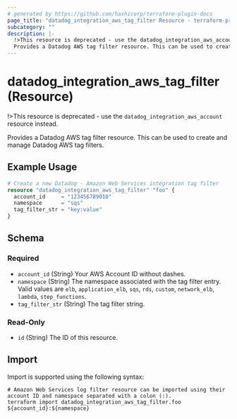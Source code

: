 ```yaml
---
# generated by https://github.com/hashicorp/terraform-plugin-docs
page_title: "datadog_integration_aws_tag_filter Resource - terraform-provider-datadog"
subcategory: ""
description: |-
  !>This resource is deprecated - use the datadog_integration_aws_account resource instead.
  Provides a Datadog AWS tag filter resource. This can be used to create and manage Datadog AWS tag filters.
---
```


# datadog_integration_aws_tag_filter (Resource)

!>This resource is deprecated - use the `datadog_integration_aws_account` resource instead.

Provides a Datadog AWS tag filter resource. This can be used to create and manage Datadog AWS tag filters.

## Example Usage

```terraform
# Create a new Datadog - Amazon Web Services integration tag filter
resource "datadog_integration_aws_tag_filter" "foo" {
  account_id     = "123456789010"
  namespace      = "sqs"
  tag_filter_str = "key:value"
}
```

<!-- schema generated by tfplugindocs -->
## Schema

### Required

- `account_id` (String) Your AWS Account ID without dashes.
- `namespace` (String) The namespace associated with the tag filter entry. Valid values are `elb`, `application_elb`, `sqs`, `rds`, `custom`, `network_elb`, `lambda`, `step_functions`.
- `tag_filter_str` (String) The tag filter string.

### Read-Only

- `id` (String) The ID of this resource.

## Import

Import is supported using the following syntax:

```shell
# Amazon Web Services log filter resource can be imported using their account ID and namespace separated with a colon (:).
terraform import datadog_integration_aws_tag_filter.foo ${account_id}:${namespace}
```
